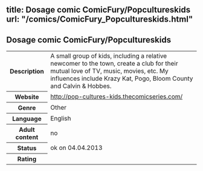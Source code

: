 title: Dosage comic ComicFury/Popcultureskids
url: "/comics/ComicFury_Popcultureskids.html"
---
Dosage comic ComicFury/Popcultureskids
-----------------------------------------

<table class="comicinfo">
<tr>
<th>Description</th><td>A small group of kids, including a relative newcomer to the town, create a club for their mutual love of TV, music, movies, etc. My influences include Krazy Kat, Pogo, Bloom County and Calvin &amp; Hobbes.</td>
</tr>
<tr>
<th>Website</th><td><a href="http://pop-cultures-kids.thecomicseries.com/">http://pop-cultures-kids.thecomicseries.com/</a></td>
</tr>
<tr>
<th>Genre</th><td>Other</td>
</tr>
<tr>
<th>Language</th><td>English</td>
</tr>
<tr>
<th>Adult content</th><td>no</td>
</tr>
<tr>
<th>Status</th><td>ok on 04.04.2013</td>
</tr>
<tr>
<th>Rating</th><td><div class="g-plusone" data-size="standard" data-annotation="bubble"
 data-href="http://pop-cultures-kids.thecomicseries.com/"></div></td>
</tr>
</table>
<script type="text/javascript">
  (function() {
    var po = document.createElement('script'); po.type = 'text/javascript'; po.async = true;
    po.src = 'https://apis.google.com/js/plusone.js';
    var s = document.getElementsByTagName('script')[0]; s.parentNode.insertBefore(po, s);
  })();
</script>
